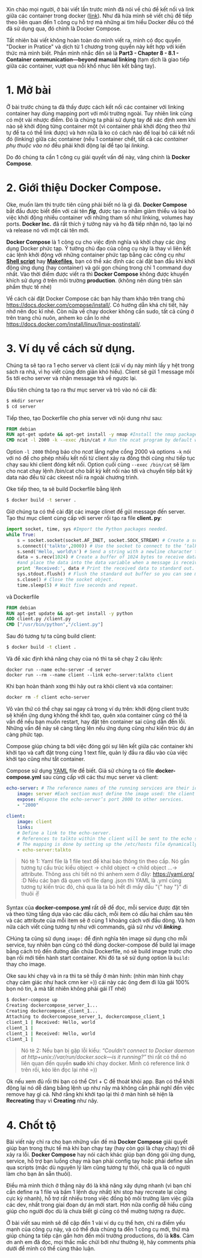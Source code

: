 Xin chào mọi người, ở bài viết lần trước mình đã nói về chủ đề  kết nối và link giữa các container trong docker ([link](https://viblo.asia/p/connecting-and-linking-container-in-docker-RQqKLOm457z)). Như đã hứa mình sẽ viết chủ đề tiếp theo liên quan đến 1 công cụ hỗ trợ mà những ai tìm hiểu Docker đều có thể đã sử dụng qua, đó chính là Docker Compose. 

Tất nhiên bài viết không hoàn toàn do mình viết ra, mình có đọc quyển "Docker in Pratice" và dịch từ 1 chương trong quyển này kết hợp với kiến thức mà mình biết. Phần mình nhắc đến sẽ là **Part3 - Chapter 8 - 8.1 - Container communication—beyond manual linking** (tạm dịch là giao tiếp giữa các container, vượt qua nỗi khổ nhục liên kết bằng tay).

# 1. Mở bài
Ở bài trước chúng ta đã thấy được cách kết nối các container với linking container hay dùng mapping port với môi trường ngoài. Tuy nhiên link cũng có một vài nhược điểm. Đó là chúng ta phải sử dụng tay để xác định xem khi nào sẽ khởi động từng container một (vì container phải khởi động theo thứ tự để ta có thể link được) và hơn nữa là ko có cách nào để loại bỏ cái kết nối đó (linking) giữa các container (nếu 1 container chết, tất cả các *container phụ thuộc vào nó* đều phải khởi động lại để tạo lại *linking*. 

Do đó chúng ta cần 1 công cụ giải quyết vấn đề này, vâng chính là **Docker Compose**.

# 2. Giới thiệu Docker Compose.
Oke, muốn làm thì trước tiên cũng phải biết nó là gì đã. **Docker Compose** bắt đầu được biết đến với cái tên ***fig***, được tạo ra nhằm giảm thiểu và loại bỏ việc khởi động nhiều container với những tham số như linking, volumes hay ports. **Docker Inc.** đã rất thích ý tưởng này và họ đã tiếp nhận nó, tạo lại nó và release nó với một cái tên mới.

**Docker Compose** là 1 công cụ cho việc định nghĩa và khởi chạy các ứng dụng Docker phức tạp. Ý tưởng chủ đạo của công cụ này là thay vì liên kết các lệnh khởi động với những container phức tạp bằng các công cụ như **[Shell script](https://en.wikipedia.org/wiki/Shell_script)** hay **[Makefiles](https://en.wikipedia.org/wiki/Makefile)**, bạn có thể xác định các cài đặt ban đầu khi khởi động ứng dụng (hay container) và gói gọn chúng trong chỉ 1 command duy nhất. Vào thời điểm được viết ra thì **Docker Compose** không được khuyến khích sử dụng ở trên môi trường **production**. (không nên dùng trên sản phẩm thực tế nhé)

Về cách cài đặt Docker Compose các bạn hãy tham khảo trên trang chủ https://docs.docker.com/compose/install/. Có hướng dẫn khá chi tiết, hãy nhớ nên đọc kĩ nhé. Còn nữa về chạy docker không cần sudo, tất cả cũng ở trên trang chủ nuôn, anhem ko cần lo nhé https://docs.docker.com/install/linux/linux-postinstall/.

# 3. Ví dụ về cách sử dụng.
Chúng ta sẽ tạo ra 1 echo server và client (cái ví dụ này mình lấy y hệt trong sách ra nhá, vì họ viết cũng đơn giản khó hiểu). Client sẽ gửi 1 message mỗi 5s tới echo server và nhận message trả về ngược lại.

Đầu tiên chúng ta tạo ra thư mục server và trỏ vào nó cái đã:

```bash
$ mkdir server
$ cd server
```

Tiếp theo, tạo Dockerfile cho phía server với nội dung như sau:

```Dockerfile
FROM debian
RUN apt-get update && apt-get install -y nmap #Install the nmap package, which provides the ncat program used here.
CMD ncat -l 2000 -k --exec /bin/cat # Run the ncat program by default when starting the image.
```

Option `-l 2000` thông báo cho *ncat*  lắng nghe cổng 2000 và options `-k` nói với nó để cho phép nhiều kết nối từ client xảy ra đồng thời cũng như tiếp tục chạy sau khi client đóng kết nối. Option cuối cùng `--exec /bin/cat` sẽ làm cho ncat chạy lệnh /bin/cat cho  bất kỳ kết nối nào tới và chuyển tiếp bất kỳ data nào đều từ các ckeest nối ra ngoài chương trình.

Oke tiếp theo, ta sẽ build Dockerfile bằng lệnh

```bash
$ docker build -t server .
```

Giờ chúng ta có thể cài đặt các image clinet để gửi message đến server. Tạo thư mục client cùng cấp với server rồi tạo ra file **client. py**: 

```python
import socket, time, sys #Import the Python packages needed.
while True:
    s = socket.socket(socket.AF_INET, socket.SOCK_STREAM) # Create a socket object.
    s.connect(('talkto',2000)) # Use the socket to connect to the ‘talkto’ server on port 2000.
    s.send('Hello, world\n') # Send a string with a newline character to the socket.
    data = s.recv(1024) # Create a buffer of 1024 bytes to receive data, 
    #and place the data into the data variable when a message is received.
    print 'Received:', data # Print the received data to standard out.
    sys.stdout.flush() # Flush the standard out buffer so you can see messages as they come in.
    s.close() # Close the socket object.
    time.sleep(5) # Wait five seconds and repeat.
```
và Dockerfile
```Dockerfile
FROM debian
RUN apt-get update && apt-get install -y python
ADD client.py /client.py
CMD ["/usr/bin/python","/client.py"]
```
Sau đó tương tự ta cũng build client: 
```bash
$ docker build -t client .
```

Và để xác định khả năng chạy của nó thì ta sẽ chạy 2 câu lệnh: 
```
docker run --name echo-server -d server
docker run --rm --name client --link echo-server:talkto client
```

Khi bạn hoàn thành xong thì hãy out ra khỏi client và xóa container:
```bash
docker rm -f client echo-server
```

Vô vàn thứ có thể chạy sai ngay cả trong ví dụ trên: khởi động client trước sẽ khiến ứng dụng không thể khởi tạo, quên xóa container cũng có thể là vấn đề nếu bạn muốn restart, hay đặt tên container sai cũng dẫn đến lỗi. Những vấn đề này sẽ càng tăng lên nếu ứng dụng cũng như kiến trúc dự án càng phức tạp.

Compose giúp chúng ta bởi việc đóng gói sự liên kết giữa các container khi khởi tạo và caft đặt trong cùng 1 text file, quản lý đầu ra đầu vào của việc khởi tạo cũng như tắt container.

Compose sử dụng [YAML](https://yaml.org/) file để biết. Giả sử chúng ta có file **docker-compose.yml** sau cùng cấp với các thư mục server và client:

```yaml
echo-server: # The reference names of the running services are their identifiers: echo-server and client, in this case.
    image: server #Each section must define the image used: the client and server images, in this case.
    expose: #Expose the echo-server’s port 2000 to other services.
    - "2000"
    
client:
    image: client
    links: 
    # Define a link to the echo-server. 
    # References to talkto within the client will be sent to the echo server. 
    # The mapping is done by setting up the /etc/hosts file dynamically in the running container.
    - echo-server:talkto
```

> Nó tè 1: Yaml file là 1 file text để khai báo thông tin theo cấp. Nó gần tương tự cấu trúc kiểu object -> child object -> child object ...-> attribute. Thông ass chi tiết nó thì anhem xem ở đây: https://yaml.org/ :D Nếu các bạn đã quen với file dạng .json thì YAML là .yml cũng tương tự kiến trúc đó, chả qua là ta bỏ hết đi mấy dấu "{" hay "}" đi thuôi :v: 

Syntax của **docker-compose.yml** rất dễ để đọc, mỗi service được đặt tên và theo từng tầng dựa vào các dấu cách, mỗi item có dấu hai chấm sau tên và các attribute của mỗi item sẽ ở cùng 1 khoảng cách với đầu dòng. Và hơn nữa cách viết cũng tương tự như với commands, giả sử như với ***linking***.

CHúng ta cũng sử dụng `image:` để định nghĩa tên image sử dụng cho mỗi service, tuy nhiên bạn cũng có thể dùng docker-compose để build lại image bằng cách trỏ đến đường dẫn chứa Dockerfile, nó sẽ build image trước cho bạn rồi mới tiến hành start container. Khi đó ta sẽ sử dụng option là `build:` thay cho image. 

Oke sau khi chạy và in ra thì ta sẽ thấy ở màn hình: (nhìn màn hình chạy chạy cảm giác như hack cmn ker =)) cái này các ông đem đi lừa gái 100% bọn nó tin, à mà tất nhiên không phải gái IT nhé)

```bash
$ docker-compose up
Creating dockercompose_server_1...
Creating dockercompose_client_1...
Attaching to dockercompose_server_1, dockercompose_client_1
client_1 | Received: Hello, world
client_1 |
client_1 | Received: Hello, world
client_1 |
```

> Nó tè 2: Nếu bạn bị gặp lỗi kiểu: *“Couldn’t connect to Docker daemon at http+unix://var/run/docker.sock—is it running?”* thì rất có thể nó liên quan đến quyền **sudo** khi chạy docker. Mình có reference link ở trên rồi, kéo lên đọc lại nhé =))

Ok nếu xem đủ rồi thì bạn có thể Ctrl + C để thoát khỏi app. Bạn có thể khởi động lại nó dễ dàng bằng lệnh up như nãy mà không cần phải nghĩ đến việc remove hay gì cả. Nhớ rằng khi khởi tạo lại thì ở màn hình sẽ hiện là **Recreating** thay vì **Creating** như nãy.

# 4. Chốt tộ
Bài viết này chỉ ra cho bạn những vấn đề mà **Docker Compose** giải quyết giúp bạn trong thực tế mà khi bạn chạy tay (hay còn gọi là chạy chay) thì dễ xảy ra lỗi. **Docker Compose** hay nói cách khác giúp bạn đóng gói ứng dụng, service, hỗ trợ bạn luồng chạy mà bạn phải config tay hoặc phải define sẵn qua scripts (mặc dù nguyên lý làm cũng tương tự thôi, chả qua là có người làm cho bạn ăn sẵn thuôi). 

Điều mà mình thích ở thằng này đó là khả năng xây dựng nhanh (vì bạn chỉ cần define ra 1 file và bấm 1 lệnh duy nhất) khi stop hay recreate lại cũng cực kỳ nhanh), hỗ trợ rất nhiều trong việc đồng bộ môi trường làm việc giữa các dev, nhất trong giai đoạn dự án mới start. Hơn nữa config dễ hiểu cũng giúp cho người đọc dù là chưa biết gì cũng có thể mường tượng ra được.

Ở bài viết sau mình sẽ đề cập đến 1 vài ví dụ cụ thể hơn, chỉ ra điểm yếu mạnh của công cụ này, và có thể đưa chúng ta đến 1 công cụ mới, thứ mà giúp chúng ta tiếp cận gần hơn đến môi trường productions, đó là **k8s**. Cảm ơn anh em đã đọc, mọi thắc mắc chửi bới như thường lệ, hãy comments phía dưới để mình có thể cùng thảo luận.